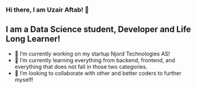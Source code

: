 ### Hi there, I am Uzair Aftab! 👋

## I am a Data Science student, Developer and Life Long Learner!
- 🔭 I’m currently working on my startup Njord Technologies AS!
- 🌱 I’m currently learning everything from backend, frontend, and everything that does not fall in those two categories.
- 👯 I’m looking to collaborate with other and better coders to further myself!
